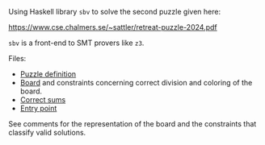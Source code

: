 
Using Haskell library `sbv` to solve the second puzzle given here:

https://www.cse.chalmers.se/~sattler/retreat-puzzle-2024.pdf

`sbv` is a front-end to SMT provers like `z3`.

Files:

- [Puzzle definition](src/Val.hs)
- [Board](src/Board.hs) and constraints concerning correct division and coloring of the board.
- [Correct sums](src/Valuation.hs)
- [Entry point](main/Main.hs)

See comments for the representation of the board and the constraints that classify valid solutions.
